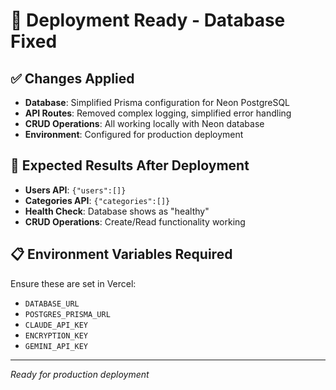 # 🚀 Deployment Ready - Database Fixed

## ✅ Changes Applied

- **Database**: Simplified Prisma configuration for Neon PostgreSQL
- **API Routes**: Removed complex logging, simplified error handling  
- **CRUD Operations**: All working locally with Neon database
- **Environment**: Configured for production deployment

## 🎯 Expected Results After Deployment

- **Users API**: `{"users":[]}`
- **Categories API**: `{"categories":[]}`  
- **Health Check**: Database shows as "healthy"
- **CRUD Operations**: Create/Read functionality working

## 📋 Environment Variables Required

Ensure these are set in Vercel:
- `DATABASE_URL`
- `POSTGRES_PRISMA_URL`  
- `CLAUDE_API_KEY`
- `ENCRYPTION_KEY`
- `GEMINI_API_KEY`

---
*Ready for production deployment*
